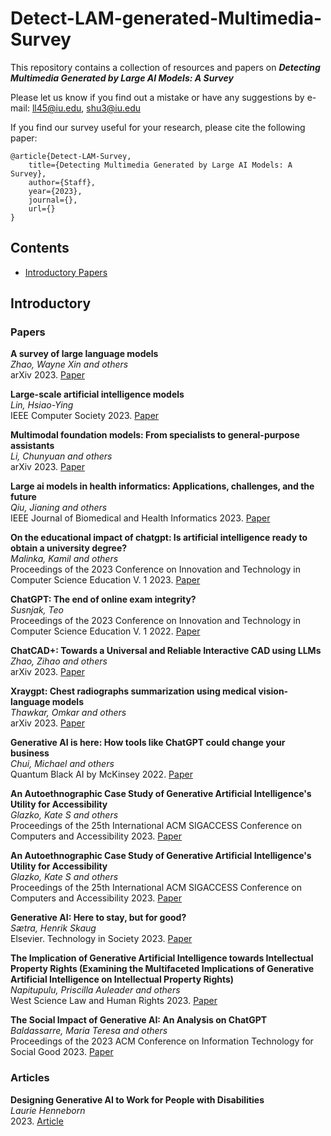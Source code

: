 # Detect-LAM-generated-Multimedia-Survey

This repository contains a collection of resources and papers on ***Detecting Multimedia Generated by Large AI Models: A Survey***

Please let us know if you find out a mistake or have any suggestions by e-mail: ll45@iu.edu, shu3@iu.edu

If you find our survey useful for your research, please cite the following paper:

```
@article{Detect-LAM-Survey,
    title={Detecting Multimedia Generated by Large AI Models: A Survey},
    author={Staff},
    year={2023},
    journal={},
    url={}
}
```
## Contents
- [Introductory Papers](https://github.com/Purdue-M2/Detect-LAM-generated-Multimedia-Survey/blob/main/README.md#introductory-papers)

## Introductory
### Papers

**A survey of large language models** \
*Zhao, Wayne Xin and others* \
arXiv 2023. [Paper]()

**Large-scale artificial intelligence models** \
*Lin, Hsiao-Ying* \
IEEE Computer Society 2023. [Paper]()

**Multimodal foundation models: From specialists to general-purpose assistants** \
*Li, Chunyuan and others* \
arXiv 2023. [Paper]()

**Large ai models in health informatics: Applications, challenges, and the future** \
*Qiu, Jianing and others* \
IEEE Journal of Biomedical and Health Informatics 2023. [Paper]()

**On the educational impact of chatgpt: Is artificial intelligence ready to obtain a university degree?** \
*Malinka, Kamil and others* \
Proceedings of the 2023 Conference on Innovation and Technology in Computer Science Education V. 1 2023. [Paper]()

**ChatGPT: The end of online exam integrity?** \
*Susnjak, Teo* \
Proceedings of the 2023 Conference on Innovation and Technology in Computer Science Education V. 1 2022. [Paper]()

**ChatCAD+: Towards a Universal and Reliable Interactive CAD using LLMs** \
*Zhao, Zihao and others* \
arXiv 2023. [Paper]()

**Xraygpt: Chest radiographs summarization using medical vision-language models** \
*Thawkar, Omkar and others* \
arXiv 2023. [Paper]()

**Generative AI is here: How tools like ChatGPT could change your business** \
*Chui, Michael and others* \
Quantum Black AI by McKinsey 2022. [Paper]()

**An Autoethnographic Case Study of Generative Artificial Intelligence's Utility for Accessibility** \
*Glazko, Kate S and others* \
Proceedings of the 25th International ACM SIGACCESS Conference on Computers and Accessibility 2023. [Paper]()

**An Autoethnographic Case Study of Generative Artificial Intelligence's Utility for Accessibility** \
*Glazko, Kate S and others* \
Proceedings of the 25th International ACM SIGACCESS Conference on Computers and Accessibility 2023. [Paper]()

**Generative AI: Here to stay, but for good?** \
*S&aelig;tra, Henrik Skaug* \
Elsevier. Technology in Society 2023. [Paper]()

**The Implication of Generative Artificial Intelligence towards Intellectual Property Rights (Examining the Multifaceted Implications of Generative Artificial Intelligence on Intellectual Property Rights)** \
*Napitupulu, Priscilla Auleader and others* \
West Science Law and Human Rights 2023. [Paper]()

**The Social Impact of Generative AI: An Analysis on ChatGPT** \
*Baldassarre, Maria Teresa and others* \
Proceedings of the 2023 ACM Conference on Information Technology for Social Good 2023. [Paper]()


### Articles

**Designing Generative AI to Work for People with Disabilities** \
*Laurie Henneborn* \
2023. [Article](http://tinyurl.com/mrfcrs94)


